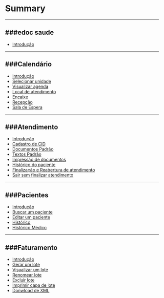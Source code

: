 # Summary

---
###edoc saude
---

* [Introdução](README.md)

---
###Calendário
---
*	[Introdução](calendario/README.md)
*	[Selecionar unidade](calendario/selecionar_unidade.md)
*	[Visualizar agenda](calendario/visualizar_agenda.md)
*	[Local de atendimento](calendario/selecionar_local.md)
* 	[Encaixe](calendario/encaixe.md)
*	[Recepção](calendario/recepcao.md)
*	[Sala de Espera](calendario/pipeline.md)

---
###Atendimento
---
*	[Introdução](atendimento/README.md)
* 	[Cadastro de CID](atendimento/cid.md)
* 	[Documentos Padrão](atendimento/documentos.md)
* 	[Textos Padrão](atendimento/snipets.md)
* 	[Impressão de documentos](atendimento/impressao.md)
*	 [Histórico do paciente](atendimento/historico.md)
*	 [Finalização e Reabertura de atendimento](atendimento/reiniciar_sessao.md)
* 	[Sair sem finalizar atendimento](atendimento/sair.md)

---
###Pacientes
---
* 	[Introdução](paciente/README.md)
* 	[Buscar um paciente](paciente/busca.md)
* 	[Editar um paciente](paciente/edita.md)
* 	[Histórico](paciente/historico.md)
* 	[Histórico Médico](paciente/documentos.md)

---
###Faturamento
---
* 	[Introdução](faturamento/README.md)
* 	[Gerar um lote](faturamento/gerar.md)
* 	[Visualizar um lote](faturamento/visualizar.md)
* 	[Renomear lote](faturamento/renomear.md)
* 	[Excluir lote](faturamento/excluir.md)
* 	[Imprimir capa de lote](faturamento/capa.md)
* 	[Donwload de XML](faturamento/download.md)
